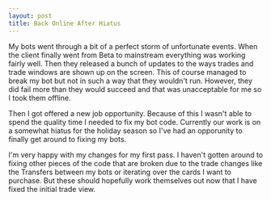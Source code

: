 ```yaml
---
layout: post
title: Back Online After Hiatus
---
```


My bots went through a bit of a perfect storm of unfortunate events.  When the client finally went from Beta to mainstream everything was working fairly well.  Then they released a bunch of updates to the ways trades and trade windows are shown up on the screen. This of course managed to break my bot but not in such a way that they wouldn't run.  However, they did fail more than they would succeed and that was unacceptable for me so I took them offline.

<!--more-->

Then I got offered a new job opportunity.  Because of this I wasn't able to spend the quality time I needed to fix my bot code.  Currently our work is on a somewhat hiatus for the holiday season so I've had an opporunity to finally get around to fixing my bots.

I'm very happy with my changes for my first pass.  I haven't gotten around to fixing other pieces of the code that are broken due to the trade changes like the Transfers between my bots or iterating over the cards I want to purchase.  But these should hopefully work themselves out now that I have fixed the initial trade view.